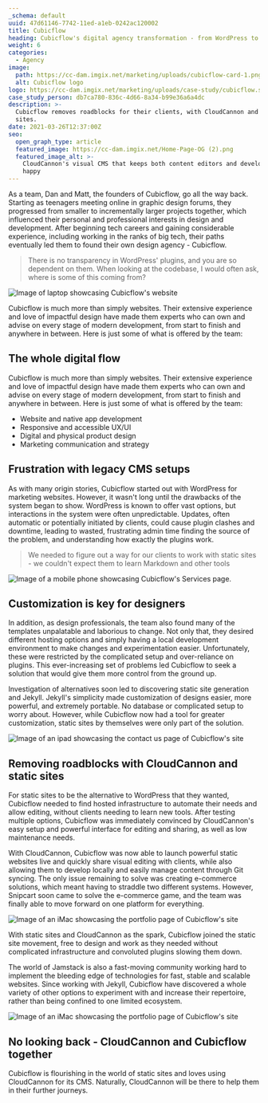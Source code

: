 ```yaml
---
_schema: default
uuid: 47d61146-7742-11ed-a1eb-0242ac120002
title: Cubicflow
heading: Cubicflow's digital agency transformation - from WordPress to Jamstack
weight: 6
categories:
  - Agency
image:
  path: https://cc-dam.imgix.net/marketing/uploads/cubicflow-card-1.png
  alt: Cubicflow logo
logo: https://cc-dam.imgix.net/marketing/uploads/case-study/cubicflow.svg
case_study_person: db7ca780-836c-4d66-8a34-b99e36a6a4dc
description: >-
  Cubicflow removes roadblocks for their clients, with CloudCannon and static
  sites.
date: 2021-03-26T12:37:00Z
seo:
  open_graph_type: article
  featured_image: https://cc-dam.imgix.net/Home-Page-OG (2).png
  featured_image_alt: >-
    CloudCannon's visual CMS that keeps both content editors and developers
    happy
---
```

As a team, Dan and Matt, the founders of Cubicflow, go all the way back. Starting as teenagers meeting online in graphic design forums, they progressed from smaller to incrementally larger projects together, which influenced their personal and professional interests in design and development. After beginning tech careers and gaining considerable experience, including working in the ranks of big tech, their paths eventually led them to found their own design agency - Cubicflow.

> There is no transparency in WordPress' plugins, and you are so dependent on them. When looking at the codebase, I would often ask, where is some of this coming from?

![Image of laptop showcasing Cubicflow's website](https://cc-dam.imgix.net/marketing/uploads/cubicflow-scene.png)

Cubicflow is much more than simply websites. Their extensive experience and love of impactful design have made them experts who can own and advise on every stage of modern development, from start to finish and anywhere in between. Here is just some of what is offered by the team:

## The whole digital flow

Cubicflow is much more than simply websites. Their extensive experience and love of impactful design have made them experts who can own and advise on every stage of modern development, from start to finish and anywhere in between. Here is just some of what is offered by the team:

* Website and native app development
* Responsive and accessible UX/UI
* Digital and physical product design
* Marketing communication and strategy

## Frustration with legacy CMS setups

As with many origin stories, Cubicflow started out with WordPress for marketing websites. However, it wasn't long until the drawbacks of the system began to show. WordPress is known to offer vast options, but interactions in the system were often unpredictable. Updates, often automatic or potentially initiated by clients, could cause plugin clashes and downtime, leading to wasted, frustrating admin time finding the source of the problem, and understanding how exactly the plugins work.

> We needed to figure out a way for our clients to work with static sites - we couldn't expect them to learn Markdown and other tools

![Image of a mobile phone showcasing Cubicflow's Services page.](https://cc-dam.imgix.net/marketing/uploads/cubicflow-scene-2.png)

## Customization is key for designers

In addition, as design professionals, the team also found many of the templates unpalatable and laborious to change. Not only that, they desired different hosting options and simply having a local development environment to make changes and experimentation easier. Unfortunately, these were restricted by the complicated setup and over-reliance on plugins. This ever-increasing set of problems led Cubicflow to seek a solution that would give them more control from the ground up.

Investigation of alternatives soon led to discovering static site generation and Jekyll. Jekyll's simplicity made customization of designs easier, more powerful, and extremely portable. No database or complicated setup to worry about. However, while Cubicflow now had a tool for greater customization, static sites by themselves were only part of the solution.

![Image of an ipad showcasing the contact us page of Cubicflow's site](https://cc-dam.imgix.net/marketing/uploads/cubicflow-scene-3.png)

## Removing roadblocks with CloudCannon and static sites

For static sites to be the alternative to WordPress that they wanted, Cubicflow needed to find hosted infrastructure to automate their needs and allow editing, without clients needing to learn new tools. After testing multiple options, Cubicflow was immediately convinced by CloudCannon's easy setup and powerful interface for editing and sharing, as well as low maintenance needs.

With CloudCannon, Cubicflow was now able to launch powerful static websites live and quickly share visual editing with clients, while also allowing them to develop locally and easily manage content through Git syncing. The only issue remaining to solve was creating e-commerce solutions, which meant having to straddle two different systems. However, Snipcart soon came to solve the e-commerce game, and the team was finally able to move forward on one platform for everything.

![Image of an iMac showcasing the portfolio page of Cubicflow's site](https://cc-dam.imgix.net/marketing/uploads/cubic-scene-4.png)

With static sites and CloudCannon as the spark, Cubicflow joined the static site movement, free to design and work as they needed without complicated infrastructure and convoluted plugins slowing them down.

The world of Jamstack is also a fast-moving community working hard to implement the bleeding edge of technologies for fast, stable and scalable websites. Since working with Jekyll, Cubicflow have discovered a whole variety of other options to experiment with and increase their repertoire, rather than being confined to one limited ecosystem.

![Image of an iMac showcasing the portfolio page of Cubicflow's site](https://cc-dam.imgix.net/marketing/uploads/cubicflow-scene-5.png)

## No looking back - CloudCannon and Cubicflow together

Cubicflow is flourishing in the world of static sites and loves using CloudCannon for its CMS. Naturally, CloudCannon will be there to help them in their further journeys.